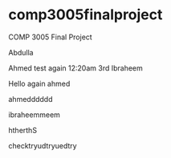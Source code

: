 # comp3005finalproject
COMP 3005 Final Project


Abdulla

Ahmed test again 12:20am 3rd
Ibraheem

Hello again ahmed

ahmedddddd

ibraheemmeem

htherthS

checktryudtryuedtry